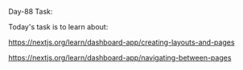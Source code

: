 Day-88 Task:

Today's task is to learn about:


https://nextjs.org/learn/dashboard-app/creating-layouts-and-pages

https://nextjs.org/learn/dashboard-app/navigating-between-pages